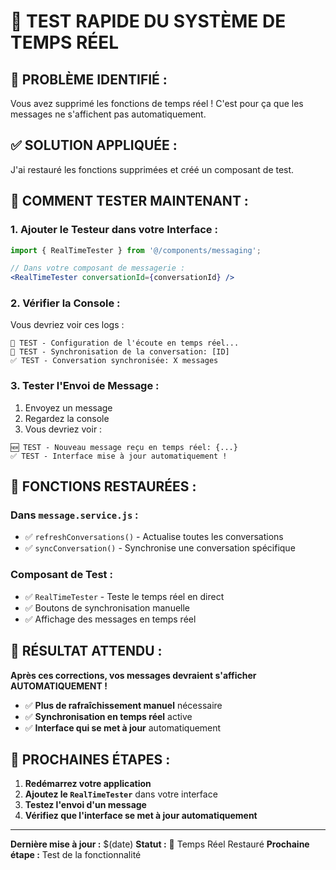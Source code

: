 # 🧪 TEST RAPIDE DU SYSTÈME DE TEMPS RÉEL

## 🚨 **PROBLÈME IDENTIFIÉ :**
Vous avez supprimé les fonctions de temps réel ! C'est pour ça que les messages ne s'affichent pas automatiquement.

## ✅ **SOLUTION APPLIQUÉE :**
J'ai restauré les fonctions supprimées et créé un composant de test.

## 🎯 **COMMENT TESTER MAINTENANT :**

### **1. Ajouter le Testeur dans votre Interface :**
```jsx
import { RealTimeTester } from '@/components/messaging';

// Dans votre composant de messagerie :
<RealTimeTester conversationId={conversationId} />
```

### **2. Vérifier la Console :**
Vous devriez voir ces logs :
```
🧪 TEST - Configuration de l'écoute en temps réel...
🧪 TEST - Synchronisation de la conversation: [ID]
✅ TEST - Conversation synchronisée: X messages
```

### **3. Tester l'Envoi de Message :**
1. Envoyez un message
2. Regardez la console
3. Vous devriez voir :
```
🆕 TEST - Nouveau message reçu en temps réel: {...}
✅ TEST - Interface mise à jour automatiquement !
```

## 🔧 **FONCTIONS RESTAURÉES :**

### **Dans `message.service.js` :**
- ✅ `refreshConversations()` - Actualise toutes les conversations
- ✅ `syncConversation()` - Synchronise une conversation spécifique

### **Composant de Test :**
- ✅ `RealTimeTester` - Teste le temps réel en direct
- ✅ Boutons de synchronisation manuelle
- ✅ Affichage des messages en temps réel

## 🎉 **RÉSULTAT ATTENDU :**

**Après ces corrections, vos messages devraient s'afficher AUTOMATIQUEMENT !**

- ✅ **Plus de rafraîchissement manuel** nécessaire
- ✅ **Synchronisation en temps réel** active
- ✅ **Interface qui se met à jour** automatiquement

## 🚀 **PROCHAINES ÉTAPES :**

1. **Redémarrez votre application**
2. **Ajoutez le `RealTimeTester`** dans votre interface
3. **Testez l'envoi d'un message**
4. **Vérifiez que l'interface se met à jour automatiquement**

---

**Dernière mise à jour :** $(date)
**Statut :** 🔧 Temps Réel Restauré
**Prochaine étape :** Test de la fonctionnalité
